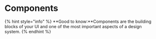 # Components

{% hint style="info" %}
**Good to know:**Components are the building blocks of your UI and one of the most important aspects of a design system.
{% endhint %}
